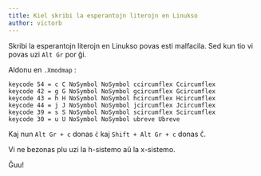 ```yaml
---
title: Kiel skribi la esperantojn literojn en Linukso
author: victorb
---
```


Skribi la esperantojn literojn en Linukso povas esti malfacila. Sed kun tio vi povas uzi `Alt Gr` por ĝi.

Aldonu en `.Xmodmap` :

```
keycode 54 = c C NoSymbol NoSymbol ccircumflex Ccircumflex
keycode 42 = g G NoSymbol NoSymbol gcircumflex Gcircumflex
keycode 43 = h H NoSymbol NoSymbol hcircumflex Hcircumflex
keycode 44 = j J NoSymbol NoSymbol jcircumflex Jcircumflex
keycode 39 = s S NoSymbol NoSymbol scircumflex Scircumflex
keycode 30 = u U NoSymbol NoSymbol ubreve Ubreve
```

Kaj nun `Alt Gr + c` donas `ĉ` kaj `Shift + Alt Gr + c` donas `Ĉ`.

Vi ne bezonas plu uzi la h-sistemo aŭ la x-sistemo. 

Ĝuu!
